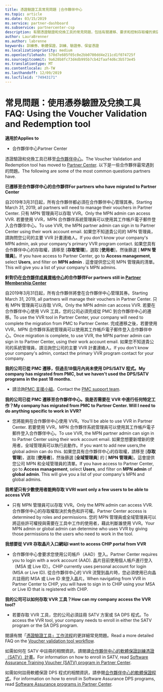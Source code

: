 ```yaml
---
title: 憑證驗證工具常見問題 |合作夥伴中心
ms.topic: article
ms.date: 03/15/2019
ms.service: partner-dashboard
ms.subservice: partnercenter-csp
description: 有關憑證驗證和兌換工具的常見問題，包括有關遷移、要求和控制存取權的資訊等等。
author: LauraBrenner
ms.author: labrenne
keywords: 訓練券、軟體保證、訓練、驗證券、保留憑證
ms.localizationpriority: medium
ms.openlocfilehash: 570d7e605f05c0e2bb0700dd4e211cd1f074725f
ms.sourcegitcommit: 9a628b8fc73d4db995b7cb42faaf4d6c3b573e45
ms.translationtype: MT
ms.contentlocale: zh-TW
ms.lasthandoff: 12/09/2019
ms.locfileid: "74943171"
---
```

# <a name="faq-using-the-voucher-validation-and-redemption-tool"></a><span data-ttu-id="7bbcb-104">常見問題：使用憑券驗證及兌換工具</span><span class="sxs-lookup"><span data-stu-id="7bbcb-104">FAQ: Using the Voucher Validation and Redemption tool</span></span> 

<span data-ttu-id="7bbcb-105">**適用於**</span><span class="sxs-lookup"><span data-stu-id="7bbcb-105">**Applies to**</span></span>

- <span data-ttu-id="7bbcb-106">合作夥伴中心</span><span class="sxs-lookup"><span data-stu-id="7bbcb-106">Partner Center</span></span>

<span data-ttu-id="7bbcb-107">憑證驗證和兌換工具已移至[合作夥伴中心](https://partner.microsoft.com/pcv/dashboard/overview)。</span><span class="sxs-lookup"><span data-stu-id="7bbcb-107">The Voucher Validation and Redemption tool has moved to [Partner Center](https://partner.microsoft.com/pcv/dashboard/overview).</span></span> <span data-ttu-id="7bbcb-108">以下是一些合作夥伴最常遇到的問題。</span><span class="sxs-lookup"><span data-stu-id="7bbcb-108">The following are some of the most common questions partners have.</span></span> 

<span data-ttu-id="7bbcb-109">**已遷移至合作夥伴中心的合作夥伴**</span><span class="sxs-lookup"><span data-stu-id="7bbcb-109">**For partners who have migrated to Partner Center**</span></span>

 <span data-ttu-id="7bbcb-110">自2019年3月31日起，所有合作夥伴都必須在合作夥伴中心管理其券。</span><span class="sxs-lookup"><span data-stu-id="7bbcb-110">Starting March 31, 2019, all partners will need to manage their vouchers in Partner Center.</span></span> <span data-ttu-id="7bbcb-111">只有 MPN 管理員可以存取 VVR。</span><span class="sxs-lookup"><span data-stu-id="7bbcb-111">Only the MPN admin can access VVR.</span></span> <span data-ttu-id="7bbcb-112">若要使用 VVR，MPN 合作夥伴系統管理員可以使用其工作帳戶電子郵件登入合作夥伴中心。</span><span class="sxs-lookup"><span data-stu-id="7bbcb-112">To use VVR, the MPN partner admin can sign in to Partner Center using their work account email.</span></span> <span data-ttu-id="7bbcb-113">如果您不知道貴公司的 MPN 管理員，請詢問您公司的主要 VVR 計畫連絡人。</span><span class="sxs-lookup"><span data-stu-id="7bbcb-113">If you don't know your company's MPN admin, ask your company's primary VVR program contact.</span></span>  <span data-ttu-id="7bbcb-114">如果您具有合作夥伴中心的存取權，請移至 [**存取管理**]，選取 [**使用者**]，然後篩選 [ **MPN 管理員**]。</span><span class="sxs-lookup"><span data-stu-id="7bbcb-114">If you have access to Partner Center, go to **Access management**, select **Users**, and filter on **MPN admin** .</span></span> <span data-ttu-id="7bbcb-115">這會提供您公司 MPN 管理員的清單。</span><span class="sxs-lookup"><span data-stu-id="7bbcb-115">This will give you a list of your company's MPN admins.</span></span>  

<span data-ttu-id="7bbcb-116">**針對仍在[合作夥伴成員資格中心](https://partner.microsoft.com/)的合作夥伴**</span><span class="sxs-lookup"><span data-stu-id="7bbcb-116">**For partners still in [Partner Membership Center](https://partner.microsoft.com/)**</span></span>

<span data-ttu-id="7bbcb-117">自2019年3月31日起，所有合作夥伴將會在合作夥伴中心管理其券。</span><span class="sxs-lookup"><span data-stu-id="7bbcb-117">Starting March 31, 2019, all partners will manage their vouchers in Partner Center.</span></span> <span data-ttu-id="7bbcb-118">只有 MPN 管理員可以存取 VVR。</span><span class="sxs-lookup"><span data-stu-id="7bbcb-118">Only the MPN admin can access VVR.</span></span> <span data-ttu-id="7bbcb-119">若要在合作夥伴中心使用 VVR 工具，您的公司必須完成從 PMC 到合作夥伴中心的遷移。</span><span class="sxs-lookup"><span data-stu-id="7bbcb-119">To use the VVR tool in Partner Center, your company will need to complete the migration from PMC to Partner Center.</span></span> <span data-ttu-id="7bbcb-120">完成遷移之後，若要使用 VVR，MPN 合作夥伴系統管理員可以使用其工作帳戶電子郵件登入合作夥伴中心。</span><span class="sxs-lookup"><span data-stu-id="7bbcb-120">Once migration is complete, to use VVR, the MPN partner admin can sign in to Partner Center, using their work account email.</span></span> <span data-ttu-id="7bbcb-121">如果您不知道貴公司的系統管理員，請洽詢您公司的主要 VVR 計畫連絡人。</span><span class="sxs-lookup"><span data-stu-id="7bbcb-121">If you don't know your company's admin, contact the primary VVR program contact for your company.</span></span>  


<span data-ttu-id="7bbcb-122">**我的公司已從 PMC 遷移，但過去18個月內尚未使用 DPS/SATV 程式。**</span><span class="sxs-lookup"><span data-stu-id="7bbcb-122">**My company has migrated from PMC, but we haven't used the DPS/SATV programs in the past 18 months.**</span></span>

- <span data-ttu-id="7bbcb-123">請洽詢[PMC 支援小組](mailto:proghelp@microsoft.com)。</span><span class="sxs-lookup"><span data-stu-id="7bbcb-123">Contact the [PMC support team](mailto:proghelp@microsoft.com).</span></span> 


<span data-ttu-id="7bbcb-124">**我的公司已從 PMC 遷移至合作夥伴中心。我是否需要在 VVR 中進行任何特定工作？**</span><span class="sxs-lookup"><span data-stu-id="7bbcb-124">**My company has migrated from PMC to Partner Center. Will I need to do anything specific to work in VVR?**</span></span> 

- <span data-ttu-id="7bbcb-125">您將能夠在合作夥伴中心使用 VVR。</span><span class="sxs-lookup"><span data-stu-id="7bbcb-125">You'll be able to use VVR in Partner Center.</span></span>  <span data-ttu-id="7bbcb-126">若要使用 VVR，MPN 合作夥伴系統管理員可以使用其工作帳戶電子郵件登入合作夥伴中心。</span><span class="sxs-lookup"><span data-stu-id="7bbcb-126">To use VVR, the MPN partner admin can sign in to Partner Center using their work account email.</span></span> <span data-ttu-id="7bbcb-127">如果您想要新增新的使用者，全域管理員可以執行此動作。</span><span class="sxs-lookup"><span data-stu-id="7bbcb-127">If you want to add new users,the global admin can do this.</span></span> <span data-ttu-id="7bbcb-128">如果您具有合作夥伴中心的存取權，請移至 [**存取管理**]，選取 [**使用者**]，然後篩選 [**全域管理員**] 的 [ **MPN 管理員**]。這會提供您公司 MPN 和全域管理員的清單。</span><span class="sxs-lookup"><span data-stu-id="7bbcb-128">If you have access to Partner Center, go to **Access management**, select **Users**, and filter on **MPN admin** of **global admin**. This will give you a list of your company's MPN and global admins.</span></span>  

<span data-ttu-id="7bbcb-129">**我希望只有少數使用者能夠存取 VVR**</span><span class="sxs-lookup"><span data-stu-id="7bbcb-129">**I want only a few users to be able to access VVR**</span></span>

- <span data-ttu-id="7bbcb-130">只有 MPN 管理員可以存取 VVR。</span><span class="sxs-lookup"><span data-stu-id="7bbcb-130">Only the MPN admin can access VVR.</span></span> <span data-ttu-id="7bbcb-131">合作夥伴中心的存取權取決於角色和許可權。</span><span class="sxs-lookup"><span data-stu-id="7bbcb-131">Partner Center access is determined by roles and permissions.</span></span> <span data-ttu-id="7bbcb-132">您的 MPN 管理員或全域管理員可以將這些許可權授與需要在工具中工作的使用者，藉此判斷誰使用 VVR。</span><span class="sxs-lookup"><span data-stu-id="7bbcb-132">Your MPN admin or global admin can determine who uses VVR by giving those permissions to the users who need to work in the tool.</span></span>

<span data-ttu-id="7bbcb-133">**我想要從 VVR 存取晶片入口網站**</span><span class="sxs-lookup"><span data-stu-id="7bbcb-133">**I want to access CHIP portal from VVR**</span></span>

- <span data-ttu-id="7bbcb-134">合作夥伴中心會要求您使用公司帳戶（AAD）登入。</span><span class="sxs-lookup"><span data-stu-id="7bbcb-134">Partner Center requires you to login with a work account (AAD).</span></span>  <span data-ttu-id="7bbcb-135">晶片目前使用個人帳戶進行登入（MSA 或 Live ID）。</span><span class="sxs-lookup"><span data-stu-id="7bbcb-135">CHIP currently uses personal account for login (MSA or Live ID).</span></span>  <span data-ttu-id="7bbcb-136">從合作夥伴中心的 VVR 流覽到晶片時，您必須使用已向晶片註冊的 MSA 或 Live ID 來登入晶片。</span><span class="sxs-lookup"><span data-stu-id="7bbcb-136">When navigating from VVR in Partner Center to CHIP, you will have to sign in to CHIP using your MSA or Live ID that is registered with CHIP.</span></span>

<span data-ttu-id="7bbcb-137">**我的公司可以如何存取 VVR 工具？**</span><span class="sxs-lookup"><span data-stu-id="7bbcb-137">**How can my company access the VVR tool?**</span></span>

- <span data-ttu-id="7bbcb-138">若要存取 VVR 工具，您的公司必須註冊 SATV 方案或 SA DPS 程式。</span><span class="sxs-lookup"><span data-stu-id="7bbcb-138">To access the VVR tool, your company needs to enroll in either the SATV program or the SA DPS program.</span></span>

<span data-ttu-id="7bbcb-139">閱讀有關「[憑證驗證工具」工作流程](https://query.prod.cms.rt.microsoft.com/cms/api/am/binary/RE3kz5o)的更詳細常見問題。</span><span class="sxs-lookup"><span data-stu-id="7bbcb-139">Read a more detailed FAQ on the [Voucher validation tool workflow](https://query.prod.cms.rt.microsoft.com/cms/api/am/binary/RE3kz5o).</span></span>

<span data-ttu-id="7bbcb-140">如需如何在 SATV 中註冊的相關資訊，請閱讀[合作夥伴中心的軟體保證訓練憑證（SATV）計畫](software-assurance-satv.md)。</span><span class="sxs-lookup"><span data-stu-id="7bbcb-140">For information on how to enroll in SATV, read [Software Assurance Training Voucher (SATV) program in Partner Center](software-assurance-satv.md).</span></span>

<span data-ttu-id="7bbcb-141">如需如何註冊軟體保證 DPS 程式的相關資訊，請參閱[合作夥伴中心的軟體保證程式](software-assurance-dps.md)。</span><span class="sxs-lookup"><span data-stu-id="7bbcb-141">For information on how to enroll in Software Assurance DPS programs, read [Software Assurance programs in Partner Center](software-assurance-dps.md).</span></span>
